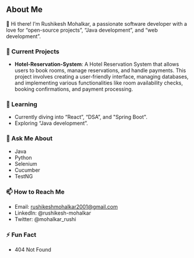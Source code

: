 ## About Me

👋 Hi there! I’m Rushikesh Mohalkar, a passionate software developer with a love for “open-source projects”, “Java development”, and “web development”.

### 🔭 Current Projects
- **Hotel-Reservation-System**: A Hotel Reservation System that allows users to book rooms, manage reservations, and handle payments. This project involves creating a user-friendly interface, managing databases, and implementing various functionalities like room availability checks, booking confirmations, and payment processing.

### 🌱 Learning
- Currently diving into “React”, “DSA”, and "Spring Boot".
- Exploring “Java development”.

### 💬 Ask Me About
- Java
- Python
- Selenium
- Cucumber
- TestNG
  
### 📫 How to Reach Me
- Email: rushikeshmohalkar2001@gmail.com
- LinkedIn: @rushikesh-mohalkar
- Twitter: @mohalkar_rushi

### ⚡ Fun Fact
- 404 Not Found




